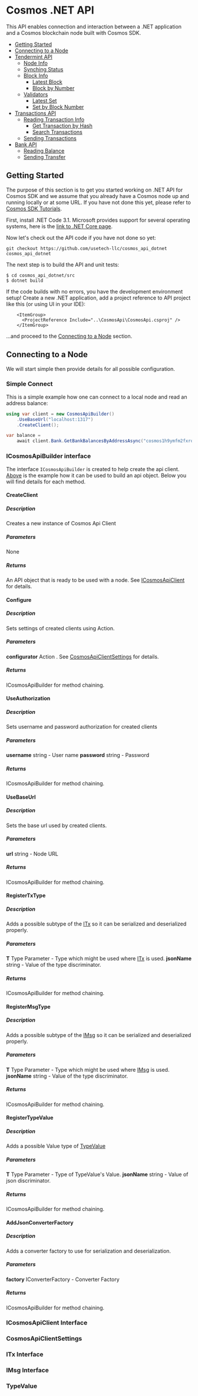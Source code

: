 # Cosmos .NET API

This API enables connection and interaction between a .NET application and a Cosmos blockchain node built with Cosmos SDK.

- [Getting Started](#getting-started)
- [Connecting to a Node](#connecting-to-a-node)
- [Tendermint API](#tendermint-api)
  * [Node Info](#node-info)
  * [Synching Status](#synching-status)
  * [Block Info](#block-info)
    + [Latest Block](#latest-block)
    + [Block by Number](#block-by-number)
  * [Validators](#validators)
    + [Latest Set](#latest-set)
    + [Set by Block Number](#set-by-block-number)
- [Transactions API](#transactions-api)
  * [Reading Transaction Info](#reading-transaction-info)
    + [Get Transaction by Hash](#get-transaction-by-hash)
    + [Search Transactions](#search-transactions)
  * [Sending Transactions](#sending-transactions)
- [Bank API](#bank-api)
  * [Reading Balance](#reading-balance)
  * [Sending Transfer](#sending-transfer)


## Getting Started

The purpose of this section is to get you started working on .NET API for Cosmos SDK and we assume that you already have a Cosmos node up and running locally or at some URL. If you have not done this yet, please refer to [Cosmos SDK Tutorials](https://tutorials.cosmos.network/).

First, install .NET Code 3.1. Microsoft provides support for several operating systems, here is the [link to .NET Core page](https://docs.microsoft.com/en-us/dotnet/core/install/).

Now let's check out the API code if you have not done so yet:
```
git checkout https://github.com/usetech-llc/cosmos_api_dotnet cosmos_api_dotnet
```

The next step is to build the API and unit tests:
```
$ cd cosmos_api_dotnet/src
$ dotnet build
```

If the code builds with no errors, you have the development environment setup! Create a new .NET application, add a project reference to API project like this (or using UI in your IDE):
```
    <ItemGroup>
      <ProjectReference Include="..\CosmosApi\CosmosApi.csproj" />
    </ItemGroup>
```
...and proceed to the [Connecting to a Node](#connecting-to-a-node) section.

## Connecting to a Node

We will start simple then provide details for all possible configuration.

### Simple Connect

This is a simple example how one can connect to a local node and read an address balance:

```csharp
using var client = new CosmosApiBuilder()
    .UseBaseUrl("localhost:1317")
    .CreateClient();

var balance =
    await client.Bank.GetBankBalancesByAddressAsync("cosmos1h9ymfm2fxrqgd257dlw5nku3jgqjgpl59sm5ns");
```

### ICosmosApiBuilder interface

The interface `ICosmosApiBuilder` is created to help create the api client. [Above](#simple-connect) is the example how it can be used to build an api object. Below you will find details for each method.

#### CreateClient

##### Description

Creates a new instance of Cosmos Api Client

##### Parameters

None 

##### Returns

An API object that is ready to be used with a node. See [ICosmosApiClient](#icosmosapiclient-interface) for details.

#### Configure

##### Description

Sets settings of created clients using Action.

##### Parameters

**configurator** Action<CosmosApiClientSettings> . See [CosmosApiClientSettings](#cosmosapiclientsettings) for details.

##### Returns

ICosmosApiBuilder for method chaining.

#### UseAuthorization

##### Description
Sets username and password authorization for created clients

##### Parameters

**username** string - User name
**password** string - Password

##### Returns
ICosmosApiBuilder for method chaining.

#### UseBaseUrl

##### Description
Sets the base url used by created clients.

##### Parameters
**url** string - Node URL

##### Returns
ICosmosApiBuilder for method chaining.

#### RegisterTxType

##### Description
Adds a possible subtype of the [ITx](#itx-interface) so it can be serialized and deserialized properly.
##### Parameters
**T** Type Parameter - Type which might be used where [ITx](#itx-interface) is used.
**jsonName** string - Value of the type discriminator.

##### Returns
ICosmosApiBuilder for method chaining.

#### RegisterMsgType

##### Description
Adds a possible subtype of the [IMsg](#imsg-interface) so it can be serialized and deserialized properly. 

##### Parameters
**T** Type Parameter - Type which might be used where [IMsg](#imsg-interface) is used.
**jsonName** string - Value of the type discriminator.

##### Returns
ICosmosApiBuilder for method chaining.

#### RegisterTypeValue

##### Description
Adds a possible Value type of [TypeValue](#typevalue)

##### Parameters
**T** Type Parameter - Type of TypeValue's Value.
**jsonName** string - Value of json discriminator.

##### Returns
ICosmosApiBuilder for method chaining.

#### AddJsonConverterFactory

##### Description
Adds a converter factory to use for serialization and deserialization.

##### Parameters
**factory** IConverterFactory - Converter Factory

##### Returns
ICosmosApiBuilder for method chaining.

### ICosmosApiClient Interface

### CosmosApiClientSettings

### ITx Interface

### IMsg Interface

### TypeValue
